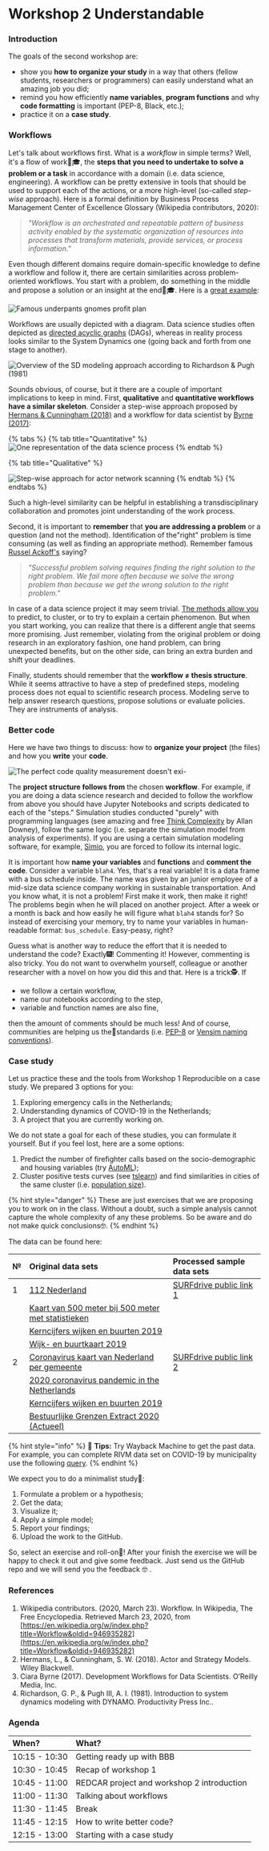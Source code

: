 # Workshop 2 Understandable

### Introduction

The goals of the second workshop are:

* show you **how to organize your study** in a way that others \(fellow students, researchers or programmers\) can easily understand what an amazing job you did;
* remind you how efficiently **name variables**, **program functions** and why **code formatting** is important \(PEP-8, Black, etc.\); 
* practice it on a **case study**.

### Workflows

Let's talk about workflows first. What is a _workflow_ in simple terms? Well, it's a flow of work👨🎓, the **steps that you need to undertake to solve a problem or a task** in accordance with a domain \(i.e. data science, engineering\). A workflow can be pretty extensive in tools that should be used to support each of the actions, or a more high-level \(so-called _step-wise_ approach\). Here is a formal definition by Business Process Management Center of Excellence Glossary \(Wikipedia contributors, 2020\):

> _"Workflow is an orchestrated and repeatable pattern of business activity enabled by the systematic organization of resources into processes that transform materials, provide services, or process information."_

Even though different domains require domain-specific knowledge to define a workflow and follow it, there are certain similarities across problem-oriented workflows. You start with a problem, do something in the middle and propose a solution or an insight at the end👨🎓. Here is a [great example](https://www.forbes.com/sites/artcarden/2011/07/14/underpants-gnomes-political-economy/):

![Famous underpants gnomes profit plan ](../.gitbook/assets/plan.png)

Workflows are usually depicted with a diagram. Data science studies often depicted as [directed acyclic graphs](https://en.wikipedia.org/wiki/Directed_acyclic_graph) \(DAGs\), whereas in reality process looks similar to the System Dynamics one \(going back and forth from one stage to another\).

![Overview of the SD modeling approach according to Richardson &amp; Pugh \(1981\)](../.gitbook/assets/sd-richardson.png)

Sounds obvious, of course, but it there are a couple of important implications to keep in mind. First, **qualitative** and **quantitative workflows have a similar skeleton**. Consider a step-wise approach proposed by [Hermans & Cunningham \(2018\)](https://www.wiley.com/en-us/Actor+and+Strategy+Models%3A+Practical+Applications+and+Step+wise+Approaches-p-9781119284703) and a workflow for data scientist by [Byrne \(2017\)](https://resources.github.com/downloads/development-workflows-data-scientists.pdf):

{% tabs %}
{% tab title="Quantitative" %}
![One representation of the data science process](../.gitbook/assets/byrne.png)
{% endtab %}

{% tab title="Qualitative" %}


![Step-wise approach for actor network scanning](../.gitbook/assets/hermans.png)
{% endtab %}
{% endtabs %}

Such a high-level similarity can be helpful in establishing a transdisciplinary collaboration and promotes joint understanding of the work process.

Second, it is important to **remember** that **you are addressing a problem** or a question \(and not the method\). Identification of the"right" problem is time consuming \(as well as finding an appropriate method\). Remember famous [Russel Ackoff's](https://en.wikipedia.org/wiki/Russell_L._Ackoff) saying?

> _"Successful problem solving requires finding the right solution to the right problem. We fail more often because we solve the wrong problem than because we get the wrong solution to the right problem."_

In case of a data science project it may seem trivial. [The methods allow you](https://scikit-learn.org/stable/tutorial/machine_learning_map/index.html) to predict, to cluster, or to try to explain a certain phenomenon. But when you start working, you can realize that there is a different angle that seems more promising. Just remember, violating from the original problem or doing research in an exploratory fashion, one hand problem, can bring unexpected benefits, but on the other side, can bring an extra burden and shift your deadlines.

Finally, students should remember that the **workflow ≠ thesis structure**. While it seems attractive to have a step of predefined steps, modeling process does not equal to scientific research process. Modeling serve to help answer research questions, propose solutions or evaluate policies. They are instruments of analysis.

### Better code

Here we have two things to discuss: how to **organize your project** \(the files\) and how you **write** your **code**.

![The perfect code quality measurement doesn&apos;t exi-](../.gitbook/assets/code_metric.png)

The **project structure follows from** the chosen **workflow**. For example, if you are doing a data science research and decided to follow the workflow from above you should have Jupyter Notebooks and scripts dedicated to each of the "steps." Simulation studies conducted "purely" with programming languages \(see amazing and free [Think Complexity](https://greenteapress.com/wp/think-complexity-2e/) by Allan Downey\), follow the same logic \(i.e. separate the simulation model from analysis of experiments\). If you are using a certain simulation modeling software, for example, [Simio](https://www.simio.com/index.php), you are forced to follow its internal logic.

It is important how **name your variables** and **functions** and **comment the code**. Consider a variable `blah4`. Yes, that's a real variable! It is a data frame with a bus schedule inside. The name was given by an junior employee of a mid-size data science company working in sustainable transportation. And you know what, it is not a problem! First make it work, then make it right! The problems begin when he will placed on another project. After a week or a month is back and how easily he will figure what `blah4` stands for? So instead of exercising your memory, try to name your variables in human-readable format: `bus_schedule`. Easy-peasy, right?

Guess what is another way to reduce the effort that it is needed to understand the code? Exactly🎆! Commenting it! However, commenting is also tricky. You do not want to overwhelm yourself, colleague or another researcher with a novel on how you did this and that. Here is a trick🕵. If

* we follow a certain workflow,
* name our notebooks according to the step,
* variable and function names are also fine, 

then the amount of comments should be much less! And of course, communities are helping us the🥇standards \(i.e. [PEP-8](https://www.python.org/dev/peps/pep-0008/) or [Vensim naming conventions](https://www.vensim.com/documentation/ref_variable_names.htm)\). 

### Case study

Let us practice these and the tools from Workshop 1 Reproducible on a case study. We prepared 3 options for you:

1. Exploring emergency calls in the Netherlands;
2. Understanding dynamics of COVID-19 in the Netherlands;
3. A project that you are currently working on.

We do not state a goal for each of these studies, you can formulate it yourself. But if you feel lost, here are a some options:

1. Predict the number of firefighter calls  based on the socio-demographic and housing variables \(try [AutoML](https://www.microsoft.com/en-us/research/project/automl/)\);
2. Cluster positive tests curves \(see [tslearn](https://tslearn.readthedocs.io/en/latest/index.html)\) and find similarities in cities of the same cluster \(i.e. [population size](https://arxiv.org/abs/2003.10376)\).

{% hint style="danger" %}
These are just exercises that we are proposing you to work on in the class. Without a doubt, such a simple analysis cannot capture the whole complexity of any these problems. So be aware and do not make quick conclusions🤓.
{% endhint %}

The data can be found here:

| № | Original data sets | Processed sample data sets |
| :--- | :--- | :--- |
| 1 | [112 Nederland](https://www.112-nederland.nl/) | [SURFdrive public link 1](https://surfdrive.surf.nl/files/index.php/s/rcILzk3eJ3Hlfg1) |
|  | [Kaart van 500 meter bij 500 meter met statistieken](https://www.cbs.nl/nl-nl/dossier/nederland-regionaal/geografische-data/kaart-van-500-meter-bij-500-meter-met-statistieken) |  |
|  | [Kerncijfers wijken en buurten 2019](https://www.cbs.nl/nl-nl/maatwerk/2019/31/kerncijfers-wijken-en-buurten-2019) |  |
|  | [Wijk- en buurtkaart 2019](https://www.cbs.nl/nl-nl/dossier/nederland-regionaal/geografische-data/wijk-en-buurtkaart-2019) |  |
| 2 | [Coronavirus kaart van Nederland per gemeente](https://www.rivm.nl/coronavirus-kaart-van-nederland-per-gemeente#node-coronavirus-covid-19-meldingen) | [SURFdrive public link 2](https://surfdrive.surf.nl/files/index.php/s/K7vfcVz4Debt0OM) |
|  | [2020 coronavirus pandemic in the Netherlands](https://en.wikipedia.org/wiki/2020_coronavirus_pandemic_in_the_Netherlands) |  |
|  | [Kerncijfers wijken en buurten 2019](https://www.cbs.nl/nl-nl/maatwerk/2019/31/kerncijfers-wijken-en-buurten-2019) |  |
|  | [Bestuurlijke Grenzen Extract 2020 \(Actueel\)](https://www.pdok.nl/downloads/-/article/bestuurlijke-grenzen#764e16c78afb7a31973b7e2110b4e4ed) |  |

{% hint style="info" %}
🧙 **Tips:** Try Wayback Machine to get the past data. For example, you can complete RIVM data set on COVID-19 by municipality use the following [query](https://web.archive.org/web/*/https://www.volksgezondheidenzorg.info/onderwerp/infectieziekten/regionaal-internationaal/coronavirus-covid-19).
{% endhint %}

We expect you to do a minimalist study🦸:

1. Formulate a problem or a hypothesis;
2. Get the data;
3. Visualize it;
4. Apply a simple model;
5. Report your findings;
6. Upload the work to the GitHub.

So, select an exercise and roll-on🚀! After your finish the exercise we will be happy to check it out and give some feedback. Just send us the GitHub repo and we will send you the feedback 🤓 .

### References

1. Wikipedia contributors. \(2020, March 23\). Workflow. In Wikipedia, The Free Encyclopedia. Retrieved March 23, 2020, from [https://en.wikipedia.org/w/index.php?title=Workflow&oldid=946935282](https://en.wikipedia.org/w/index.php?title=Workflow&oldid=946935282)
2. Hermans, L., & Cunningham, S. W. \(2018\). Actor and Strategy Models. Wiley Blackwell.
3. Ciara Byrne \(2017\). Development Workflows for Data Scientists. O’Reilly Media, Inc.
4. Richardson, G. P., & Pugh III, A. I. \(1981\). Introduction to system dynamics modeling with DYNAMO. Productivity Press Inc..

### Agenda

| When? | What? |
| :--- | :--- |
| 10:15 - 10:30 | Getting ready up with BBB |
| 10:30 - 10:45 | Recap of workshop 1 |
| 10:45 - 11:00 | REDCAR project and workshop 2 introduction |
| 11:00 - 11:30 | Talking about workflows |
| 11:30 - 11:45 | Break |
| 11:45 - 12:15 | How to write better code? |
| 12:15 - 13:00 | Starting with a case study |

